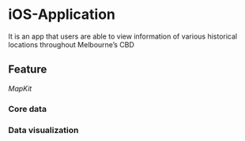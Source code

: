 # iOS-Application
It is an app that users are able to view information of various historical locations throughout Melbourne’s CBD
## Feature
  *MapKit*
  ### Core data
  ### Data visualization
